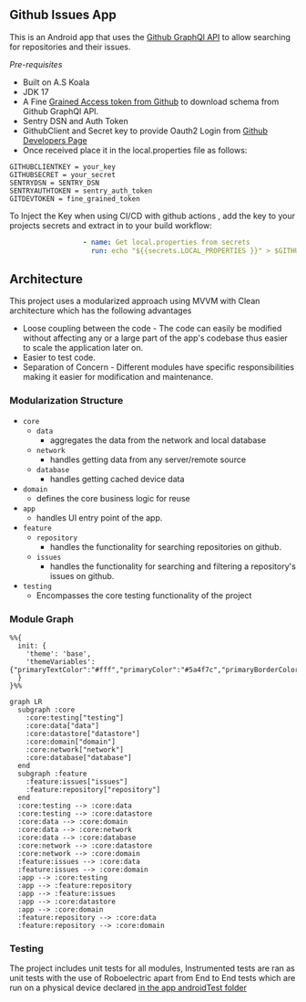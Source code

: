 ## Github Issues App
This is an Android app that uses the [Github GraphQl API](https://docs.github.com/en/graphql) to allow searching for repositories and their issues.

*Pre-requisites*
- Built on A.S Koala
- JDK 17
- A Fine [Grained Access token from Github](https://github.com/settings/tokens?type=beta) to download schema from Github GraphQl API.
- Sentry DSN and Auth Token
- GithubClient and Secret key to provide Oauth2 Login from [Github Developers Page](https://github.com/settings/developers)
- Once received place it in the local.properties file as follows:
``` properties
GITHUBCLIENTKEY = your_key
GITHUBSECRET = your_secret
SENTRYDSN = SENTRY_DSN
SENTRYAUTHTOKEN = sentry_auth_token
GITDEVTOKEN = fine_grained_token
```
To Inject the Key when using CI/CD with github actions , add the key to your projects secrets and extract in  to your build workflow:

``` yaml
                  - name: Get local.properties from secrets
                    run: echo "${{secrets.LOCAL_PROPERTIES }}" > $GITHUB_WORKSPACE/local.properties
```
## Architecture

This project uses a modularized approach using MVVM with Clean architecture which has the following advantages

- Loose coupling between the code - The code can easily be modified without affecting any or a large part of the app's codebase thus easier to scale the application later on.
- Easier to test code.
- Separation of Concern - Different modules have specific responsibilities making it easier for modification and maintenance.
### Modularization Structure

- `core`
    - `data`
      - aggregates the data from the network and local database
    - `network`
        - handles getting data from any server/remote source
    - `database`
        - handles getting cached device data
- `domain`
    - defines the core business logic for reuse
- `app`
    - handles UI entry point of the app.
- `feature`
    - `repository`
        - handles the functionality for searching repositories on github.
    - `issues`
        - handles the functionality for searching and filtering a repository's issues on github.
- `testing`
  - Encompasses the core testing functionality of the project
### Module Graph

```mermaid
%%{
  init: {
    'theme': 'base',
    'themeVariables': {"primaryTextColor":"#fff","primaryColor":"#5a4f7c","primaryBorderColor":"#5a4f7c","lineColor":"#f5a623","tertiaryColor":"#40375c","fontSize":"12px"}
  }
}%%

graph LR
  subgraph :core
    :core:testing["testing"]
    :core:data["data"]
    :core:datastore["datastore"]
    :core:domain["domain"]
    :core:network["network"]
    :core:database["database"]
  end
  subgraph :feature
    :feature:issues["issues"]
    :feature:repository["repository"]
  end
  :core:testing --> :core:data
  :core:testing --> :core:datastore
  :core:data --> :core:domain
  :core:data --> :core:network
  :core:data --> :core:database
  :core:network --> :core:datastore
  :core:network --> :core:domain
  :feature:issues --> :core:data
  :feature:issues --> :core:domain
  :app --> :core:testing
  :app --> :feature:repository
  :app --> :feature:issues
  :app --> :core:datastore
  :app --> :core:domain
  :feature:repository --> :core:data
  :feature:repository --> :core:domain
```
### Testing

The project includes unit tests for all modules, Instrumented tests are ran as unit tests with the use of Roboelectric apart from End to End tests which are run on a physical device declared [in the app androidTest folder](./app/src/androidTest/java/com/devmike/gitissuesmobile/AppE2ETest.kt)